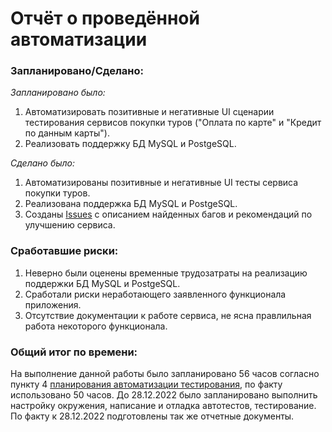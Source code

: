 # Отчёт о проведённой автоматизации

### Запланировано/Сделано:

*Запланировано было:*

1. Автоматизировать позитивные и негативные UI сценарии тестирования сервисов покупки туров ("Оплата по карте" и "Кредит по данным карты").
2. Реализовать поддержку БД MySQL и PostgeSQL.

*Сделано было:*

1. Автоматизированы позитивные и негативные UI тесты сервиса покупки туров.
2. Реализована поддержка БД MySQL и PostgeSQL.
3. Созданы [Issues](https://github.com/century90/diplom_work_qa43/issues) с описанием найденных багов и рекомендаций по улучшению сервиса.

### Сработавшие риски:

1. Неверно были оценены временные трудозатраты на реализацию поддержки БД MySQL и PostgeSQL.
2. Сработали риски неработающего заявленного функционала приложения.
3. Отсутствие документации к работе сервиса, не ясна правлильная работа некоторого функционала.


### Общий итог по времени:

На выполнение данной работы было запланировано 56 часов согласно пункту 4 [планирования автоматизации тестирования](https://github.com/century90/diplom_work_qa43/blob/master/Documents/plan.md), по факту использовано 50 часов.
До 28.12.2022 было запланировано выполнить настройку окружения, написание и отладка автотестов, тестирование. По факту к 28.12.2022 подготовлены так же отчетные документы.
